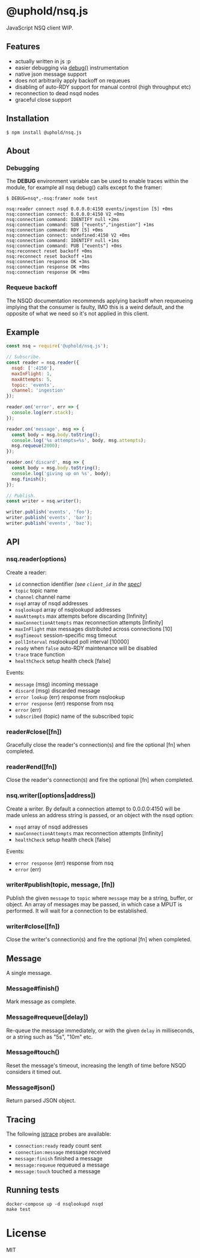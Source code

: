 # @uphold/nsq.js

JavaScript NSQ client WIP.

## Features

- actually written in js :p
- easier debugging via [debug()](https://github.com/visionmedia/debug) instrumentation
- native json message support
- does not arbitrarily apply backoff on requeues
- disabling of auto-RDY support for manual control (high throughput etc)
- reconnection to dead nsqd nodes
- graceful close support

## Installation

```
$ npm install @uphold/nsq.js
```

## About

### Debugging

The __DEBUG__ environment variable can be used to enable
traces within the module, for example all nsq debug() calls
except fo the framer:

```
$ DEBUG=nsq*,-nsq:framer node test

nsq:reader connect nsqd 0.0.0.0:4150 events/ingestion [5] +0ms
nsq:connection connect: 0.0.0.0:4150 V2 +0ms
nsq:connection command: IDENTIFY null +2ms
nsq:connection command: SUB ["events","ingestion"] +1ms
nsq:connection command: RDY [5] +0ms
nsq:connection connect: undefined:4150 V2 +0ms
nsq:connection command: IDENTIFY null +1ms
nsq:connection command: PUB ["events"] +0ms
nsq:reconnect reset backoff +0ms
nsq:reconnect reset backoff +1ms
nsq:connection response OK +3ms
nsq:connection response OK +0ms
nsq:connection response OK +0ms
```

### Requeue backoff

The NSQD documentation recommends applying
backoff when requeueing implying that the
consumer is faulty, IMO this is a weird default,
and the opposite of what we need so it's not applied in
this client.

## Example

```js
const nsq = require('@uphold/nsq.js');

// Subscribe.
const reader = nsq.reader({
  nsqd: [':4150'],
  maxInFlight: 1,
  maxAttempts: 5,
  topic: 'events',
  channel: 'ingestion'
});

reader.on('error', err => {
  console.log(err.stack);
});

reader.on('message', msg => {
  const body = msg.body.toString();
  console.log('%s attempts=%s', body, msg.attempts);
  msg.requeue(2000);
});

reader.on('discard', msg => {
  const body = msg.body.toString();
  console.log('giving up on %s', body);
  msg.finish();
});

// Publish.
const writer = nsq.writer();

writer.publish('events', 'foo');
writer.publish('events', 'bar');
writer.publish('events', 'baz');
```

## API

### nsq.reader(options)

Create a reader:

- `id` connection identifier *(see `client_id` in the [spec](http://nsq.io/clients/tcp_protocol_spec.html#identify))*
- `topic` topic name
- `channel` channel name
- `nsqd` array of nsqd addresses
- `nsqlookupd` array of nsqlookupd addresses
- `maxAttempts` max attempts before discarding [Infinity]
- `maxConnectionAttempts` max reconnection attempts [Infinity]
- `maxInFlight` max messages distributed across connections [10]
- `msgTimeout` session-specific msg timeout
- `pollInterval` nsqlookupd poll interval [10000]
- `ready` when `false` auto-RDY maintenance will be disabled
- `trace` trace function
- `healthCheck` setup health check [false]

Events:

- `message` (msg) incoming message
- `discard` (msg) discarded message
- `error lookup` (err) response from nsqlookup
- `error response` (err) response from nsq
- `error` (err)
- `subscribed` (topic) name of the subscribed topic

### reader#close([fn])

Gracefully close the reader's connection(s) and fire the optional [fn] when completed.

### reader#end([fn])

Close the reader's connection(s) and fire the optional [fn] when completed.

### nsq.writer([options|address])

Create a writer. By default a connection attempt to 0.0.0.0:4150 will be made unless
an address string is passed, or an object with the nsqd option:

- `nsqd` array of nsqd addresses
- `maxConnectionAttempts` max reconnection attempts [Infinity]
- `healthCheck` setup health check [false]

Events:

- `error response` (err) response from nsq
- `error` (err)

### writer#publish(topic, message, [fn])

Publish the given `message` to `topic` where `message`
may be a string, buffer, or object. An array of messages
may be passed, in which case a MPUT is performed.  It will
wait for a connection to be established.

### writer#close([fn])

Close the writer's connection(s) and fire the optional [fn] when completed.

## Message

A single message.

### Message#finish()

Mark message as complete.

### Message#requeue([delay])

Re-queue the message immediately, or with the
given `delay` in milliseconds, or a string such
as "5s", "10m" etc.

### Message#touch()

Reset the message's timeout, increasing the length
of time before NSQD considers it timed out.

### Message#json()

Return parsed JSON object.

## Tracing

The following [jstrace](https://github.com/jstrace/jstrace) probes are available:

- `connection:ready` ready count sent
- `connection:message` message received
- `message:finish` finished a message
- `message:requeue` requeued a message
- `message:touch` touched a message

## Running tests

```
docker-compose up -d nsqlookupd nsqd
make test
```

# License

MIT
